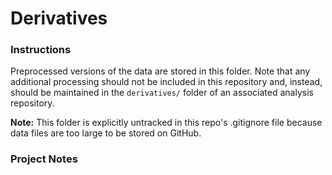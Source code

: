 # Derivatives

### Instructions
Preprocessed versions of the data are stored in this folder. Note that any additional processing should not be included in this repository and, instead, should be maintained in the `derivatives/` folder of an associated analysis repository.

**Note:** This folder is explicitly untracked in this repo's .gitignore file because data files are too large to be stored on GitHub.


### Project Notes